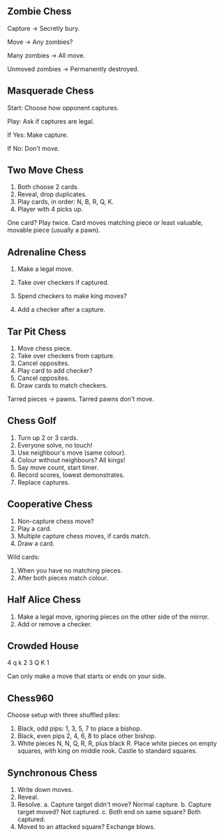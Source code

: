 ## Zombie Chess
Capture -> Secretly bury.

Move -> Any zombies?

Many zombies -> All move.

Unmoved zombies ->
    Permanently destroyed.

## Masquerade Chess
Start:
    Choose how opponent
    captures.

Play:
    Ask if captures are legal.

If Yes:
    Make capture.

If No:
    Don't move.

## Two Move Chess
1. Both choose 2 cards.
2. Reveal, drop duplicates.
3. Play cards, in order:
    N, B, R, Q, K.
4. Player with 4 picks up.

One card? Play twice.
Card moves matching piece
or least valuable, movable
piece (usually a pawn).

## Adrenaline Chess
1. Make a legal move.

2. Take over checkers if
    captured.

3. Spend checkers to make
    king moves?

4. Add a checker after a
    capture.

## Tar Pit Chess
1. Move chess piece.
2. Take over checkers from
    capture.
3. Cancel opposites.
4. Play card to add checker?
5. Cancel opposites.
6. Draw cards to match
    checkers.

Tarred pieces -> pawns.
Tarred pawns don't move.

## Chess Golf
1. Turn up 2 or 3 cards.
2. Everyone solve, no touch!
3. Use neighbour's move
    (same colour).
4. Colour without
    neighbours? All kings!
5. Say move count, start
    timer.
6. Record scores, lowest
    demonstrates.
7. Replace captures.

## Cooperative Chess
1. Non-capture chess move?
2. Play a card.
3. Multiple capture chess
    moves, if cards match.
4. Draw a card.

Wild cards:
1. When you have no
    matching pieces.
2. After both pieces match
    colour.

## Half Alice Chess
1. Make a legal move,
    ignoring pieces on the
    other side of the mirror.
2. Add or remove a checker.

## Crowded House
4 q k 2
3 Q K 1

Can only make a move that
starts or ends on your side.

## Chess960
Choose setup with three
shuffled piles:

1. Black, odd pips: 1, 3, 5, 7
    to place a bishop.
2. Black, even pips 2, 4, 6, 8
    to place other bishop.
3. White pieces N, N, Q, R, R,
    plus black R.
Place white pieces on
empty squares, with king
on middle rook.
Castle to standard squares.

## Synchronous Chess
1. Write down moves.
2. Reveal.
3. Resolve.
    a. Capture target didn't
        move? Normal capture.
    b. Capture target
        moved? Not captured.
    c. Both end on same
        square? Both captured.
4. Moved to an attacked
    square? Exchange blows.
